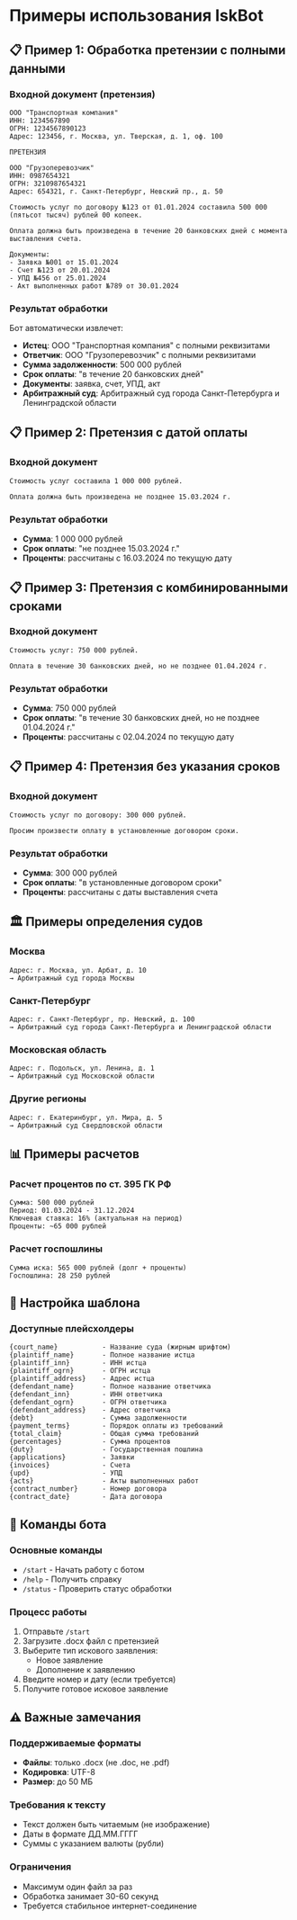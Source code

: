 # Примеры использования IskBot

## 📋 Пример 1: Обработка претензии с полными данными

### Входной документ (претензия)
```
ООО "Транспортная компания"
ИНН: 1234567890
ОГРН: 1234567890123
Адрес: 123456, г. Москва, ул. Тверская, д. 1, оф. 100

ПРЕТЕНЗИЯ

ООО "Грузоперевозчик"
ИНН: 0987654321
ОГРН: 3210987654321
Адрес: 654321, г. Санкт-Петербург, Невский пр., д. 50

Стоимость услуг по договору №123 от 01.01.2024 составила 500 000 (пятьсот тысяч) рублей 00 копеек.

Оплата должна быть произведена в течение 20 банковских дней с момента выставления счета.

Документы:
- Заявка №001 от 15.01.2024
- Счет №123 от 20.01.2024
- УПД №456 от 25.01.2024
- Акт выполненных работ №789 от 30.01.2024
```

### Результат обработки
Бот автоматически извлечет:
- **Истец**: ООО "Транспортная компания" с полными реквизитами
- **Ответчик**: ООО "Грузоперевозчик" с полными реквизитами
- **Сумма задолженности**: 500 000 рублей
- **Срок оплаты**: "в течение 20 банковских дней"
- **Документы**: заявка, счет, УПД, акт
- **Арбитражный суд**: Арбитражный суд города Санкт-Петербурга и Ленинградской области

## 📋 Пример 2: Претензия с датой оплаты

### Входной документ
```
Стоимость услуг составила 1 000 000 рублей.

Оплата должна быть произведена не позднее 15.03.2024 г.
```

### Результат обработки
- **Сумма**: 1 000 000 рублей
- **Срок оплаты**: "не позднее 15.03.2024 г."
- **Проценты**: рассчитаны с 16.03.2024 по текущую дату

## 📋 Пример 3: Претензия с комбинированными сроками

### Входной документ
```
Стоимость услуг: 750 000 рублей.

Оплата в течение 30 банковских дней, но не позднее 01.04.2024 г.
```

### Результат обработки
- **Сумма**: 750 000 рублей
- **Срок оплаты**: "в течение 30 банковских дней, но не позднее 01.04.2024 г."
- **Проценты**: рассчитаны с 02.04.2024 по текущую дату

## 📋 Пример 4: Претензия без указания сроков

### Входной документ
```
Стоимость услуг по договору: 300 000 рублей.

Просим произвести оплату в установленные договором сроки.
```

### Результат обработки
- **Сумма**: 300 000 рублей
- **Срок оплаты**: "в установленные договором сроки"
- **Проценты**: рассчитаны с даты выставления счета

## 🏛️ Примеры определения судов

### Москва
```
Адрес: г. Москва, ул. Арбат, д. 10
→ Арбитражный суд города Москвы
```

### Санкт-Петербург
```
Адрес: г. Санкт-Петербург, пр. Невский, д. 100
→ Арбитражный суд города Санкт-Петербурга и Ленинградской области
```

### Московская область
```
Адрес: г. Подольск, ул. Ленина, д. 1
→ Арбитражный суд Московской области
```

### Другие регионы
```
Адрес: г. Екатеринбург, ул. Мира, д. 5
→ Арбитражный суд Свердловской области
```

## 📊 Примеры расчетов

### Расчет процентов по ст. 395 ГК РФ
```
Сумма: 500 000 рублей
Период: 01.03.2024 - 31.12.2024
Ключевая ставка: 16% (актуальная на период)
Проценты: ~65 000 рублей
```

### Расчет госпошлины
```
Сумма иска: 565 000 рублей (долг + проценты)
Госпошлина: 28 250 рублей
```

## 🔧 Настройка шаблона

### Доступные плейсхолдеры
```docx
{court_name}           - Название суда (жирным шрифтом)
{plaintiff_name}       - Полное название истца
{plaintiff_inn}        - ИНН истца
{plaintiff_ogrn}       - ОГРН истца
{plaintiff_address}    - Адрес истца
{defendant_name}       - Полное название ответчика
{defendant_inn}        - ИНН ответчика
{defendant_ogrn}       - ОГРН ответчика
{defendant_address}    - Адрес ответчика
{debt}                 - Сумма задолженности
{payment_terms}        - Порядок оплаты из требований
{total_claim}          - Общая сумма требований
{percentages}          - Сумма процентов
{duty}                 - Государственная пошлина
{applications}         - Заявки
{invoices}             - Счета
{upd}                  - УПД
{acts}                 - Акты выполненных работ
{contract_number}      - Номер договора
{contract_date}        - Дата договора
```

## 🚀 Команды бота

### Основные команды
- `/start` - Начать работу с ботом
- `/help` - Получить справку
- `/status` - Проверить статус обработки

### Процесс работы
1. Отправьте `/start`
2. Загрузите .docx файл с претензией
3. Выберите тип искового заявления:
   - Новое заявление
   - Дополнение к заявлению
4. Введите номер и дату (если требуется)
5. Получите готовое исковое заявление

## ⚠️ Важные замечания

### Поддерживаемые форматы
- **Файлы**: только .docx (не .doc, не .pdf)
- **Кодировка**: UTF-8
- **Размер**: до 50 МБ

### Требования к тексту
- Текст должен быть читаемым (не изображение)
- Даты в формате ДД.ММ.ГГГГ
- Суммы с указанием валюты (рубли)

### Ограничения
- Максимум один файл за раз
- Обработка занимает 30-60 секунд
- Требуется стабильное интернет-соединение
